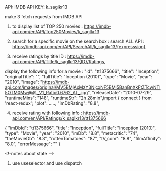 API: IMDB 
API KEY: k_saglkr13

make 3 fetch requests from IMDB API

1. to display list of TOP 250 movies :
https://imdb-api.com/en/API/Top250Movies/k_saglkr13

2. search for a specific movie on the search box :
search ALL API : https://imdb-api.com/en/API/SearchAll/k_saglkr13/{expresssion}

3. receive ratings by title  ID : 
https://imdb-api.com/en/API/Title/k_saglkr13/{ID}/Ratings,

display the following info for a movie : 
  "id": "tt1375666",
  "title": "Inception",
  "originalTitle": "",
  "fullTitle": "Inception (2010)",
  "type": "Movie",
  "year": "2010",
  "image": "https://imdb-api.com/images/original/MV5BMjAxMzY3NjcxNF5BMl5BanBnXkFtZTcwNTI5OTM0Mw@@._V1_Ratio0.6762_AL_.jpg",
  "releaseDate": "2010-07-29",
  "runtimeMins": "148",
  "runtimeStr": "2h 28min",import { connect } from 'react-redux';
  "plot": .....,
"imDbRating": "8.8",

4.  receive rating with following info :
https://imdb-api.com/en/API/Ratings/k_saglkr13/tt1375666

{
  "imDbId": "tt1375666",
  "title": "Inception",
  "fullTitle": "Inception (2010)",
  "type": "Movie",
  "year": "2010",
  "imDb": "8.8",
  "metacritic": "74",
  "theMovieDb": "8.3",
  "rottenTomatoes": "87",
  "tV_com": "8.8",
  "filmAffinity": "8.0",
  "errorMessage": ""
}




<!-notes about state -->

1. use useselector and use dispatch